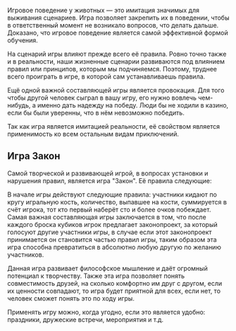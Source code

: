 Игровое поведение у животных — это имитация значимых для выживания сценариев. Игра позволяет закрепить их в поведении, чтобы в ответственный момент не возникало вопросов, что делать дальше. Доказано, что игровое поведение является самой эффективной формой обучения.

На сценарий игры влияют прежде всего её правила. Ровно точно также и в реальности, наши жизненные сценарии развиваются под влиянием правил или принципов, которым мы подчиняемся. Поэтому, труднее всего проиграть в игре, в которой сам устанавливаешь правила.

Ещё одной важной составляющей игры является провокация. Для того чтобы другой человек сыграл в вашу игру, его нужно вовлечь чем-нибудь, а именно дать надежду на победу. Люди бы не ходили в казино, если бы были уверенны, что в нём невозможно победить.

Так как игра является имитацией реальности, её свойством является применимость ко всем остальным видам приключений.

## Игра Закон

Самой творческой и развивающей игрой, в вопросах установки и нарушения правил, является игра "Закон". Её правила следующие:

В начале игры действуют следующие правила: участники кидают по кругу игральную кость, количество, выпавшее на кости, суммируется в счёт игрока, тот кто первый наберёт сто и более очков побеждает. Самая важная составляющая игры заключается в том, что после каждого броска кубиков игрок предлагает законопроект, за который голосуют другие участники игры, в случае если этот законопроект принимается он становится частью правил игры, таким образом эта игра способна превратиться в абсолютно любую другую по желанию участников.

Данная игра развивает философское мышление и даёт огромный потенциал к творчеству. Также эта игра позволяет понять совместимость друзей, на сколько комфортно им друг с другом, если их ценности совпадают, то игра будет приятной для всех, если нет, то человек сможет понять это по ходу игры.

Применять игру можно, когда угодно, если это является удобно: праздники, дружеские встречи, мероприятия и т.д.